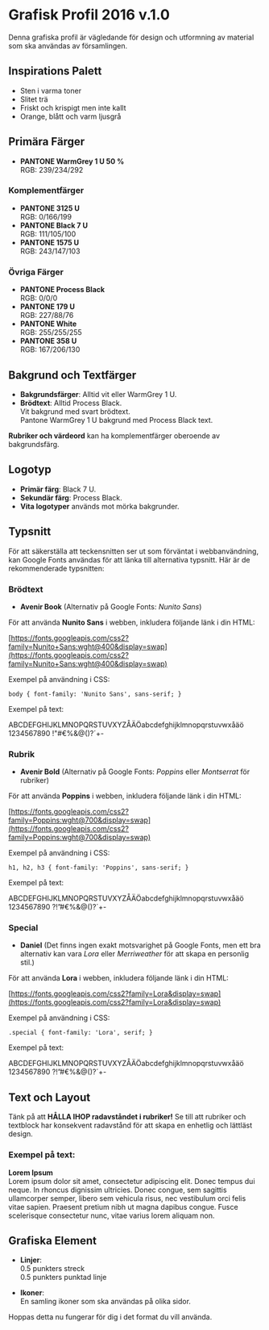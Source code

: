 # Grafisk Profil 2016 v.1.0

Denna grafiska profil är vägledande för design och utformning av material som ska användas av församlingen.

## Inspirations Palett

- Sten i varma toner
- Slitet trä
- Friskt och krispigt men inte kallt
- Orange, blått och varm ljusgrå

## Primära Färger

- **PANTONE WarmGrey 1 U 50 %**  
  RGB: 239/234/292

### Komplementfärger

- **PANTONE 3125 U**  
  RGB: 0/166/199
- **PANTONE Black 7 U**  
  RGB: 111/105/100
- **PANTONE 1575 U**  
  RGB: 243/147/103

### Övriga Färger

- **PANTONE Process Black**  
  RGB: 0/0/0
- **PANTONE 179 U**  
  RGB: 227/88/76
- **PANTONE White**  
  RGB: 255/255/255
- **PANTONE 358 U**  
  RGB: 167/206/130

## Bakgrund och Textfärger

- **Bakgrundsfärger**: Alltid vit eller WarmGrey 1 U.
- **Brödtext**: Alltid Process Black.  
  Vit bakgrund med svart brödtext.  
  Pantone WarmGrey 1 U bakgrund med Process Black text.

**Rubriker och värdeord** kan ha komplementfärger oberoende av bakgrundsfärg.

## Logotyp

- **Primär färg**: Black 7 U.
- **Sekundär färg**: Process Black.
- **Vita logotyper** används mot mörka bakgrunder.

## Typsnitt

För att säkerställa att teckensnitten ser ut som förväntat i webbanvändning, kan Google Fonts användas för att länka till alternativa typsnitt. Här är de rekommenderade typsnitten:

### Brödtext

- **Avenir Book** (Alternativ på Google Fonts: *Nunito Sans*)

För att använda **Nunito Sans** i webben, inkludera följande länk i din HTML:

[https://fonts.googleapis.com/css2?family=Nunito+Sans:wght@400&display=swap](https://fonts.googleapis.com/css2?family=Nunito+Sans:wght@400&display=swap)

Exempel på användning i CSS:

`body { font-family: 'Nunito Sans', sans-serif; }`

Exempel på text:

ABCDEFGHIJKLMNOPQRSTUVXYZÅÄÖabcdefghijklmnopqrstuvwxåäö 1234567890 !"#€%&@()?´+-

### Rubrik

- **Avenir Bold** (Alternativ på Google Fonts: *Poppins* eller *Montserrat* för rubriker)

För att använda **Poppins** i webben, inkludera följande länk i din HTML:

[https://fonts.googleapis.com/css2?family=Poppins:wght@700&display=swap](https://fonts.googleapis.com/css2?family=Poppins:wght@700&display=swap)

Exempel på användning i CSS:

`h1, h2, h3 { font-family: 'Poppins', sans-serif; }`

Exempel på text:

ABCDEFGHIJKLMNOPQRSTUVXYZÅÄÖabcdefghijklmnopqrstuvwxåäö 1234567890 ?!”#€%&@()?´+-

### Special

- **Daniel** (Det finns ingen exakt motsvarighet på Google Fonts, men ett bra alternativ kan vara *Lora* eller *Merriweather* för att skapa en personlig stil.)

För att använda **Lora** i webben, inkludera följande länk i din HTML:

[https://fonts.googleapis.com/css2?family=Lora&display=swap](https://fonts.googleapis.com/css2?family=Lora&display=swap)

Exempel på användning i CSS:

`.special { font-family: 'Lora', serif; }`

Exempel på text:

ABCDEFGHIJKLMNOPQRSTUVXYZÅÄÖabcdefghijklmnopqrstuvwxåäö 1234567890 ?!”#€%&@()?´+-

## Text och Layout

Tänk på att **HÅLLA IHOP radavståndet i rubriker!** Se till att rubriker och textblock har konsekvent radavstånd för att skapa en enhetlig och lättläst design.

### Exempel på text:

**Lorem Ipsum**  
Lorem ipsum dolor sit amet, consectetur adipiscing elit. Donec tempus dui neque. In rhoncus dignissim ultricies. Donec congue, sem sagittis ullamcorper semper, libero sem vehicula risus, nec vestibulum orci felis vitae sapien. Praesent pretium nibh ut magna dapibus congue. Fusce scelerisque consectetur nunc, vitae varius lorem aliquam non.

## Grafiska Element

- **Linjer**:  
  0.5 punkters streck  
  0.5 punkters punktad linje
  
- **Ikoner**:  
  En samling ikoner som ska användas på olika sidor.

Hoppas detta nu fungerar för dig i det format du vill använda.
